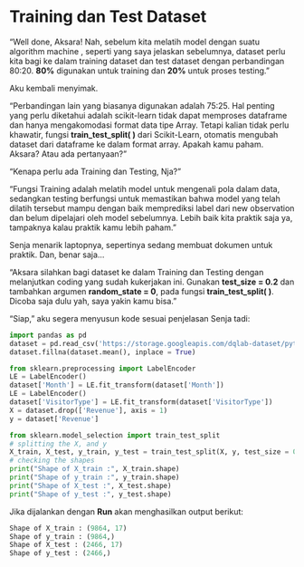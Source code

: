 # Training dan Test Dataset

“Well done, Aksara! Nah, sebelum kita melatih model dengan suatu algorithm machine , seperti yang saya jelaskan sebelumnya, dataset perlu kita bagi ke dalam training dataset dan test dataset dengan perbandingan 80:20. **80%** digunakan untuk training dan **20%** untuk proses testing.”

Aku kembali menyimak.

“Perbandingan lain yang biasanya digunakan adalah 75:25. Hal penting yang perlu diketahui adalah scikit-learn tidak dapat memproses dataframe dan hanya mengakomodasi format data tipe Array. Tetapi kalian tidak perlu khawatir, fungsi **train_test_split( )** dari Scikit-Learn, otomatis mengubah dataset dari dataframe ke dalam format array. Apakah kamu paham. Aksara? Atau ada pertanyaan?”

“Kenapa perlu ada Training dan Testing, Nja?”

  “Fungsi Training adalah melatih model untuk mengenali pola dalam data, sedangkan testing berfungsi untuk memastikan bahwa model yang telah dilatih tersebut mampu dengan baik memprediksi label dari new observation dan belum dipelajari oleh model sebelumnya. Lebih baik kita praktik saja ya, tampaknya kalau praktik kamu lebih paham.”

Senja menarik laptopnya, sepertinya sedang membuat dokumen untuk praktik. Dan, benar saja…

“Aksara silahkan bagi dataset ke dalam Training dan Testing dengan melanjutkan coding yang  sudah kukerjakan ini. Gunakan **test_size = 0.2** dan tambahkan argumen **random_state = 0**,  pada fungsi **train_test_split( )**. Dicoba saja dulu yah, saya yakin kamu bisa.”

“Siap,” aku segera menyusun kode sesuai penjelasan Senja tadi:

```python
import pandas as pd
dataset = pd.read_csv('https://storage.googleapis.com/dqlab-dataset/pythonTutorial/online_raw.csv')
dataset.fillna(dataset.mean(), inplace = True)

from sklearn.preprocessing import LabelEncoder
LE = LabelEncoder()
dataset['Month'] = LE.fit_transform(dataset['Month'])
LE = LabelEncoder()
dataset['VisitorType'] = LE.fit_transform(dataset['VisitorType'])
X = dataset.drop(['Revenue'], axis = 1)
y = dataset['Revenue']

from sklearn.model_selection import train_test_split
# splitting the X, and y
X_train, X_test, y_train, y_test = train_test_split(X, y, test_size = 0.2, random_state = 0)
# checking the shapes
print("Shape of X_train :", X_train.shape)
print("Shape of y_train :", y_train.shape)
print("Shape of X_test :", X_test.shape)
print("Shape of y_test :", y_test.shape)
```

Jika dijalankan dengan **Run** akan menghasilkan output berikut:

```python
Shape of X_train : (9864, 17)
Shape of y_train : (9864,)
Shape of X_test : (2466, 17)
Shape of y_test : (2466,)
```
